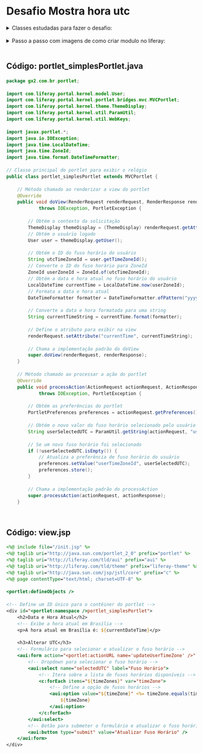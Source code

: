 # Desafio Mostra hora utc

<details>
    <summary> Classes estudadas para fazer o desafio:</summary>

Para desenvolver um portlet no Liferay que exiba a data e hora atuais e permita ao usuário configurar o UTC, é fundamental compreender algumas classes e conceitos essenciais. Abaixo, esta a lista dessas classes, acompanhadas de exemplos simples de uso:

1. **`MVCPortlet`**:
    - Esta é uma classe base que simplifica o desenvolvimento de portlets seguindo o padrão MVC (Model-View-Controller). Ela herda da classe `GenericPortlet` e adiciona suporte para ações e navegação entre visualizações.
    
    ```java
    public class MeuPortlet extends MVCPortlet {
        // Métodos e funcionalidades específicos do portlet
    }
    ```
    
<br>

2. **`ThemeDisplay`**:
    - Esta classe fornece informações sobre o contexto da solicitação, incluindo detalhes sobre o usuário logado, a comunidade, o layout e outros aspectos relacionados ao portal.
    
    ```java
    ThemeDisplay themeDisplay = (ThemeDisplay) renderRequest.getAttribute(WebKeys.THEME_DISPLAY);
    long userId = themeDisplay.getUserId();
    ```

<br>

3. **`User`**:
    - Representa o usuário no sistema. É usado para obter e atualizar informações relacionadas ao usuário, como preferências e fusos horários.
    
    ```java
    User user = UserLocalServiceUtil.getUser(userId);
    String emailAddress = user.getEmailAddress();
    ```

<br>

4. **`UserLocalServiceUtil`**:
    - Esta classe fornece métodos utilitários para acessar e manipular objetos `User`, utilizados para recuperar e atualizar informações do usuário.
    
    ```java
    User user = UserLocalServiceUtil.getUser(userId);
    ```

<br>

5. **`PortletPreferences`**:
    - Utilizada para armazenar e recuperar preferências específicas do portlet. As preferências são persistentes entre sessões do usuário e reinicializações do portal.
    
    ```java
    PortletPreferences preferences = renderRequest.getPreferences();
    String preferredLanguage = preferences.getValue("preferredLanguage", "en_US");
    ```

<br>

6. **`TimeZoneUtil`**:
    - Esta classe oferece métodos utilitários para lidar com fusos horários. É útil para obter o fuso horário padrão do servidor e converter IDs de fusos horários.
    
    ```java
    TimeZone defaultTimeZone = TimeZoneUtil.getDefault();
    String defaultTimeZoneId = defaultTimeZone.getID();
    ```

<br>

7. **`ZoneId` e `ZonedDateTime`**:
    - Estas são classes da API de data e hora do Java 8, que permitem manipular e formatar datas e horas em fusos horários específicos.
    
    ```java
    ZoneId zoneId = ZoneId.systemDefault();
    ZonedDateTime zonedDateTime = ZonedDateTime.now(zoneId);
    ```

<br>

8. **Java 8 Date/Time API**:
    - A API de data e hora do Java 8 (`java.time`) é usada para manipular datas e horas de forma mais moderna e eficiente.
    - As classes `LocalDateTime`, `ZoneId` e `DateTimeFormatter` são usadas para obter e formatar a data e hora atual de acordo com o fuso horário do usuário.
    
    **Exemplo de manipulação de data e hora em Java 8:**
    
    ```java
    LocalDateTime currentTime = LocalDateTime.now();
    DateTimeFormatter formatter = DateTimeFormatter.ofPattern("yyyy-MM-dd HH:mm:ss");
    String formattedDateTime = currentTime.format(formatter);
    ```

<br>

9. **JSP e Taglibs (`portlet`, `aui`, `c`)**:
    - O JSP é usado para criar a interface do usuário do portlet. As Taglibs como `portlet`, `aui` (AlloyUI) e `c` (JSTL) são utilizadas para integrar funcionalidades específicas do Liferay e Java EE.
    
    ```
    <aui:button type="submit" value="Enviar" />
    ```

</details>

<br>

<details>
    <summary>Passo a passo com imagens de como criar modulo no liferay: </summary>

### Tutorial em imagem:

<img src="/Conteudo_rockets/Desafio1/2/0 - Criação do modulo.jpg" alt="Minha imagem de exemplo"> 
 
<img src="/Conteudo_rockets/Desafio1/2/1 - Criação do modulo passo 1.jpg" alt="Minha imagem de exemplo">

<img src="/Conteudo_rockets/Desafio1/2/2 - Criação do modulo passo 2.jpg" alt="Minha imagem de exemplo">

<img src="/Conteudo_rockets/Desafio1/2/3 - Criação do modulo passo 3.jpg" alt="Minha imagem de exemplo">

<img src="/Conteudo_rockets/Desafio1/2/4 - Fazer o build da classe.jpg" alt="Minha imagem de exemplo">

</details>

<br>

## Código: portlet_simplesPortlet.java

```java
package gx2.com.br.portlet;

import com.liferay.portal.kernel.model.User;
import com.liferay.portal.kernel.portlet.bridges.mvc.MVCPortlet;
import com.liferay.portal.kernel.theme.ThemeDisplay;
import com.liferay.portal.kernel.util.ParamUtil;
import com.liferay.portal.kernel.util.WebKeys;

import javax.portlet.*;
import java.io.IOException;
import java.time.LocalDateTime;
import java.time.ZoneId;
import java.time.format.DateTimeFormatter;

// Classe principal do portlet para exibir o relógio
public class portlet_simplesPortlet extends MVCPortlet {

	// Método chamado ao renderizar a view do portlet
	@Override
	public void doView(RenderRequest renderRequest, RenderResponse renderResponse)
			throws IOException, PortletException {

		// Obtém o contexto da solicitação
		ThemeDisplay themeDisplay = (ThemeDisplay) renderRequest.getAttribute(WebKeys.THEME_DISPLAY);
		// Obtém o usuário logado
		User user = themeDisplay.getUser();

		// Obtém o ID do fuso horário do usuário
		String utcTimeZoneId = user.getTimeZoneId();
		// Converte o ID do fuso horário para ZoneId
		ZoneId userZoneId = ZoneId.of(utcTimeZoneId);
		// Obtém a data e hora atual no fuso horário do usuário
		LocalDateTime currentTime = LocalDateTime.now(userZoneId);
		// Formata a data e hora atual
		DateTimeFormatter formatter = DateTimeFormatter.ofPattern("yyyy-MM-dd HH:mm:ss");

		// Converte a data e hora formatada para uma string
		String currentTimeString = currentTime.format(formatter);

		// Define o atributo para exibir na view
		renderRequest.setAttribute("currentTime", currentTimeString);

		// Chama a implementação padrão do doView
		super.doView(renderRequest, renderResponse);
	}

	// Método chamado ao processar a ação do portlet
	@Override
	public void processAction(ActionRequest actionRequest, ActionResponse actionResponse)
			throws IOException, PortletException {

		// Obtém as preferências do portlet
		PortletPreferences preferences = actionRequest.getPreferences();

		// Obtém o novo valor do fuso horário selecionado pelo usuário
		String userSelectedUTC = ParamUtil.getString(actionRequest, "userSelectedUTC", "");

		// Se um novo fuso horário foi selecionado
		if (!userSelectedUTC.isEmpty()) {
			// Atualiza a preferência de fuso horário do usuário
			preferences.setValue("userTimeZoneId", userSelectedUTC);
			preferences.store();
		}

		// Chama a implementação padrão do processAction
		super.processAction(actionRequest, actionResponse);
	}

```

<br>

## Código: view.jsp

```jsp
<%@ include file="/init.jsp" %>
<%@ taglib uri="http://java.sun.com/portlet_2_0" prefix="portlet" %>
<%@ taglib uri="http://liferay.com/tld/aui" prefix="aui" %>
<%@ taglib uri="http://liferay.com/tld/theme" prefix="liferay-theme" %>
<%@ taglib uri="http://java.sun.com/jsp/jstl/core" prefix="c" %>
<%@ page contentType="text/html; charset=UTF-8" %>

<portlet:defineObjects />

<!-- Define um ID único para o contêiner do portlet -->
<div id="<portlet:namespace />portlet_simplesPortlet">
    <h2>Data e Hora Atual</h2>
    <!-- Exibe a hora atual em Brasília -->
    <p>A hora atual em Brasília é: ${currentDateTime}</p>

    <h3>Alterar UTC</h3>
    <!-- Formulário para selecionar e atualizar o fuso horário -->
    <aui:form action="<portlet:actionURL name='updateUserTimeZone' />" method="post">
        <!-- Dropdown para selecionar o fuso horário -->
        <aui:select name="selectedUTC" label="Fuso Horário">
            <!-- Itera sobre a lista de fusos horários disponíveis -->
            <c:forEach items="${timeZones}" var="timeZone">
                <!-- Define a opção de fusos horários -->
                <aui:option value="${timeZone}" <%= timeZone.equals(timeZoneId) ? "selected" : "" %>>
                    ${timeZone}
                </aui:option>
            </c:forEach>
        </aui:select>
        <!-- Botão para submeter o formulário e atualizar o fuso horário -->
        <aui:button type="submit" value="Atualizar Fuso Horário" />
    </aui:form>
</div>

```